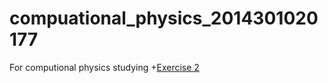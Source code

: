 # compuational_physics_2014301020177
For computional physics studying
+[Exercise 2](https://www.zybuluo.com/yzpwez369/note/504368)
